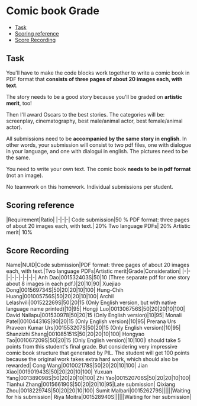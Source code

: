 # Comic book Grade <!-- omit in toc -->

- [Task](#task)
- [Scoring reference](#scoring-reference)
- [Score Recording](#score-recording)

## Task

You'll have to make the code blocks work together to write a comic book in PDF format that **consists of three pages of about 20 images each, with text**.

The story needs to be a good story because you'll be graded on **artistic merit**, too!

Then I'll award Oscars to the best stories. The categories will be: screenplay, cinematography, best male/animal actor, best female/animal actor).

All submissions need to be **accompanied by the same story in english**. In other words, your submission will consist to two pdf files, one with dialogue in your language, and one with dialogui in english. The pictures need to be the same.

You need to write your own text. The comic book **needs to be in pdf format** (not an image).

No teamwork on this homework. Individual submissions per student.

## Scoring reference

|Requirement|Ratio|
|-|-|-|
Code submission|50 %
PDF format: three pages of about 20 images each, with text.| 20%
Two language PDFs| 20%
Artistic merit| 10%

## Score Recording

Name|NUID|Code submission|PDF format: three pages of about 20 images each, with text.|Two language PDFs|Artistic merit|Grade|Consideration|
|-|-|-|-|-|-|-|-|-|
Anh Dao|001532403S|50|10 (Three separate pdf for one story about 8 images in each pdf.)|20|10|90|
Xuejiao Dong|001569734S|50|20|20|10|100|
Hung-Chih Huang|001005756S|50|20|20|10|100|
Archil Lelashvili|001522269S|50|20|15 (Only English version, but with native language name printed)|10|95|
Hongji Luo|001306756S|50|20|20|10|100|
David Nallapu|001530978|50|20|15 (Only English version)|10|95|
Monali Patel|001044316S|90|20|15 (Only English version)|10|95|
Prerana Urs Praveen Kumar Urs|001553207S|50|20|15 (Only English version)|10|95|
Shanzizhi Shang|001085151S|50|20|20|10|100|
Hongyao Tao|001067209S|50|20|15 (Only English version)|10|100|I should take 5 points from this student's final grade. But considering very impressive comic book structure that generated by PIL. The student will get 100 points because the original work takes extra hard work, which should also be rewarded|
Cong Wang|001002178S|50|20|20|10|100|
Jian Xiao|001901943S|50|20|20|10|100|
Yuxuan Yang|001389098S|50|20|20|10|100|
Zhi Yao|001520706S|50|20|20|10|100|
Tianhui Zhang|001566190S|50|20|20|10|95|Late submission|
Qixiang Zhou|001822974S|50|20|20|10|100|
Sumit Malbari|001526279S||||||Waiting for his submission|
Riya Moitra|001528940S||||||Waiting for her submission|
